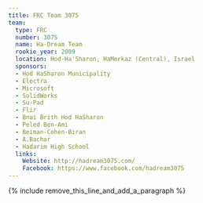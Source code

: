 ```yaml
---
title: FRC Team 3075
team:
  type: FRC
  number: 3075
  name: Ha-Dream Team
  rookie_year: 2009
  location: Hod-Ha'Sharon, HaMerkaz (Central), Israel
  sponsors:
  - Hod HaSharon Municipality
  - Electra
  - Microsoft
  - SolidWorks
  - Su-Pad
  - Flir
  - Bnai Brith Hod HaSharon
  - Peled Ben-Ami
  - Beiman-Cohen-Biran
  - A.Bachar
  - Hadarim High School
  links:
    Website: http://hadream3075.com/
    Facebook: https://www.facebook.com/hadream3075
---
```


{% include remove_this_line_and_add_a_paragraph %}